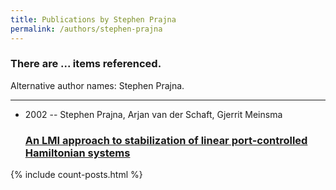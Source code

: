 ```yaml
---
title: Publications by Stephen Prajna
permalink: /authors/stephen-prajna
---
```


<h3 id="number-posts">There are ... items referenced.</h3>
<p id='info-authors'>Alternative author names: Stephen Prajna.</p>
<hr />
<ul class="post-list">
<li><span class='post-meta'>2002 -- Stephen Prajna, Arjan van der Schaft, Gjerrit Meinsma</span><h3><a class='post-link' href="{{ site.baseurl }}/an-lmi-approach-to-stabilization-of-linear-port-controlled-hamiltonian-systems">An LMI approach to stabilization of linear port-controlled Hamiltonian systems</a></h3></li>

</ul>
{% include count-posts.html %}
